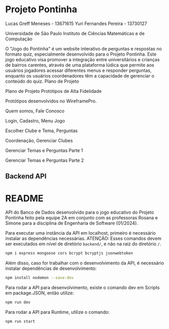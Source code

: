 # Projeto Pontinha

Lucas Greff Meneses - 13671615
Yuri Fernandes Pereira - 13730127

Universidade de São Paulo
Instituto de Ciências Matemáticas e de Computação

O "Jogo do Pontinha" é um website interativo de perguntas e respostas no formato quiz, especialmente desenvolvido para o Projeto Pontinha. Este jogo educativo visa promover a integração entre universitários e crianças de bairros carentes, através de uma plataforma lúdica que permite aos usuários jogadores acessar diferentes menus e responder perguntas, enquanto os usuários coordenadores têm a capacidade de gerenciar o conteúdo do quiz.
Plano de Projeto

Plano de Projeto
Protótipos de Alta Fidelidade

Protótipos desenvolvidos no WireframePro.

Quem somos, Fale Conosco

Login, Cadastro, Menu Jogo

Escolher Clube e Tema, Perguntas

Coordenação, Gerenciar Clubes

Gerenciar Temas e Perguntas Parte 1

Gerenciar Temas e Perguntas Parte 2

## Backend API

# README

API do Banco de Dados desenvolvido para o jogo educativo do Projeto Pontinha feito pela equipe 2A em conjunto com as professoras Rosana e Simone para a disciplina de Engenharia de Software (01/2024).

Para executar uma instância da API em localhost, primeiro é necessário instalar as dependências necessárias. ATENÇÃO: Esses comandos devem ser executados em nível de diretório `backend/`, e não na raiz do diretório `/`.

```bash
npm i express mongoose cors bcrypt bcryptjs jsonwebtoken
```

Além disso, caso for trabalhar com o desenvolvimento da API, é necessário instalar dependências de desenvolvimento:

```bash
npm install nodemon --save-dev
```

Para rodar a API para desenvolvimento, existe o comando dev em Scripts em package.JSON, então utilize:

```bash
npm run dev
```

Para rodar a API para Runtime, utilize o comando:

```bash
npm run start
```
